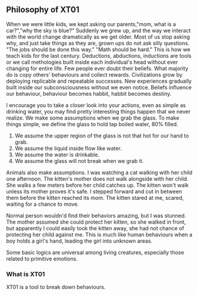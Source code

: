 ## Philosophy of XT01
When we were little kids, we kept asking our parents,"mom, what is a car?","why the sky is blue?" Suddenly we grew up, and the way we interact with the world
change dramatically as we get older. Most of us stop asking why, and just take things as they are, grown ups do not ask silly questions. "The jobs should be done this way."
"Math should be hard." This is how we teach kids for the last century. Deductions, abductions, inductions are tools or we call methologies built inside each individual's head without ever changing for entire life. Few people ever doubt their beliefs. What majority do is copy others' behaviours and collect rewards. Civilizations grow by deploying replicable and repeatable successes. New experiences gradually built inside our subconsciousness without we even notice. Beliefs influence our behaviour, behaviour becomes habbit, habbit becomes destiny. 

I encourage you to take a closer look into your actions, even as simple as drinking water, you may find pretty interesting things happen that we never realize. We make some assumptions when we grab the glass. 
To make things simple, we define the glass to hold tap boiled water, 80% filled.
1. We assume the upper region of the glass is not that hot for our hand to grab.
2. We assume the liquid inside flow like water.
3. We assume the water is drinkable.
4. We assume the glass will not break when we grab it.

Animals also make assumptions. I was watching a cat walking with her child one afternoon. The kitten's mother does not walk alongside with her child. She walks a few meters before her child catches up. The kitten won't walk unless its mother proves it's safe. I stepped forward and cut in between them before the kitten reached its mom. The kitten stared at me, scared, waiting for a chance to move.

Normal person wouldn'd find their behaviors amazing, but I was stunned. The mother assumed she could protect her kitten, so she walked in front, but apparently I could easily took the kitten away, she had not chance of protecting her child against me. This is much like human behaviours when a boy holds a girl's hand, leading the girl into unknown areas. 

Some basic logics are universal among living creatures, especially those related to primitive emotions. 

### What is XT01
XT01 is a tool to break down behaviours. 
